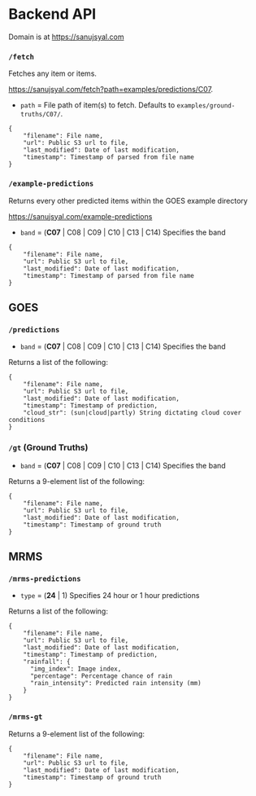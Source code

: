 # Backend API

Domain is at https://sanujsyal.com

### `/fetch`
Fetches any item or items.

https://sanujsyal.com/fetch?path=examples/predictions/C07.
- `path` = File path of item(s) to fetch. Defaults to `examples/ground-truths/C07/`.

```
{
    "filename": File name,
    "url": Public S3 url to file,
    "last_modified": Date of last modification,
    "timestamp": Timestamp of parsed from file name
}
```

### `/example-predictions`
Returns every other predicted items within the GOES example directory

https://sanujsyal.com/example-predictions
- `band` = (**C07** | C08 | C09 | C10 | C13 | C14) Specifies the band

```
{
    "filename": File name,
    "url": Public S3 url to file,
    "last_modified": Date of last modification,
    "timestamp": Timestamp of parsed from file name
}
```


## GOES

### `/predictions`

<!-- https://sanujsyal.com/predictions?band=C08. -->
- `band` = (**C07** | C08 | C09 | C10 | C13 | C14) Specifies the band

Returns a list of the following:
```
{
    "filename": File name,
    "url": Public S3 url to file,
    "last_modified": Date of last modification,
    "timestamp": Timestamp of prediction,
    "cloud_str": (sun|cloud|partly) String dictating cloud cover conditions
}
```



### `/gt` (Ground Truths)

<!-- E.g. https://sanujsyal.com/gt?band=C08. -->
- `band` = (**C07** | C08 | C09 | C10 | C13 | C14) Specifies the band

Returns a 9-element list of the following:
```
{
    "filename": File name,
    "url": Public S3 url to file,
    "last_modified": Date of last modification,
    "timestamp": Timestamp of ground truth
}
```

## MRMS

### `/mrms-predictions`

<!-- E.g. https://sanujsyal.com/mrms-predictions?type=24. -->
- `type` = (**24** | 1) Specifies 24 hour or 1 hour predictions

Returns a list of the following:
```
{
    "filename": File name,
    "url": Public S3 url to file,
    "last_modified": Date of last modification,
    "timestamp": Timestamp of prediction,
    "rainfall": {
      "img_index": Image index,
      "percentage": Percentage chance of rain
      "rain_intensity": Predicted rain intensity (mm)
    }
}
```



### `/mrms-gt`

<!-- E.g. https://sanujsyal.com/mrms-gt. -->

Returns a 9-element list of the following:
```
{
    "filename": File name,
    "url": Public S3 url to file,
    "last_modified": Date of last modification,
    "timestamp": Timestamp of ground truth
}
```
